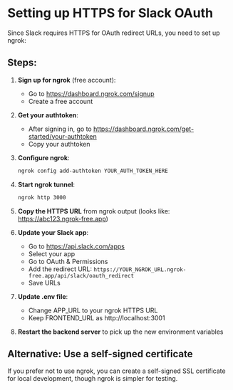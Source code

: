 # Setting up HTTPS for Slack OAuth

Since Slack requires HTTPS for OAuth redirect URLs, you need to set up ngrok:

## Steps:

1. **Sign up for ngrok** (free account):
   - Go to https://dashboard.ngrok.com/signup
   - Create a free account

2. **Get your authtoken**:
   - After signing in, go to https://dashboard.ngrok.com/get-started/your-authtoken
   - Copy your authtoken

3. **Configure ngrok**:
   ```bash
   ngrok config add-authtoken YOUR_AUTH_TOKEN_HERE
   ```

4. **Start ngrok tunnel**:
   ```bash
   ngrok http 3000
   ```

5. **Copy the HTTPS URL** from ngrok output (looks like: https://abc123.ngrok-free.app)

6. **Update your Slack app**:
   - Go to https://api.slack.com/apps
   - Select your app
   - Go to OAuth & Permissions
   - Add the redirect URL: `https://YOUR_NGROK_URL.ngrok-free.app/api/slack/oauth_redirect`
   - Save URLs

7. **Update .env file**:
   - Change APP_URL to your ngrok HTTPS URL
   - Keep FRONTEND_URL as http://localhost:3001

8. **Restart the backend server** to pick up the new environment variables

## Alternative: Use a self-signed certificate

If you prefer not to use ngrok, you can create a self-signed SSL certificate for local development, though ngrok is simpler for testing.